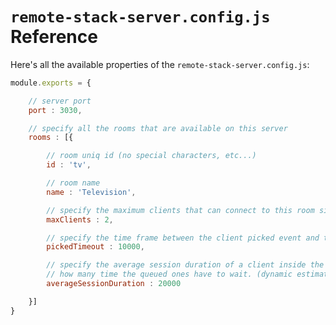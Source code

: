 # `remote-stack-server.config.js` Reference

Here's all the available properties of the `remote-stack-server.config.js`:

```js
module.exports = {

	// server port
	port : 3030,

	// specify all the rooms that are available on this server
	rooms : [{

		// room uniq id (no special characters, etc...)
		id : 'tv',

		// room name
		name : 'Television',

		// specify the maximum clients that can connect to this room simultaneously
		maxClients : 2,

		// specify the time frame between the client picked event and the missed-turn one
		pickedTimeout : 10000,

		// specify the average session duration of a client inside the room to estimate
		// how many time the queued ones have to wait. (dynamic estimations have to be coded asap)
		averageSessionDuration : 20000

	}]
}
```
